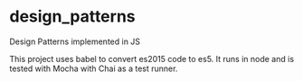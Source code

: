 # design_patterns
Design Patterns implemented in JS

This project uses babel to convert es2015 code to es5. It runs in node and is tested with Mocha with Chai as a test runner.
